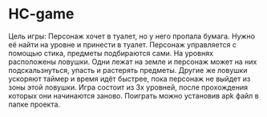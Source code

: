 # HC-game
Цель игры: Персонаж хочет в туалет, но у него пропала бумага. Нужно её найти на уровне и принести в туалет.
Персонаж управляется с помощью стика, предметы подбираются сами. 
На уровнях расположены ловушки. Одни лежат на земле и персонаж может на них подскальзнуться, упасть и растерять предметы.
Другие же ловушки ускоряют таймер и время идёт быстрее, пока персонаж не выйдет из зоны этой ловушки.
Игра состоит из 3х уровней, после прохождения которых они начинаются заново.
Поиграть можно установив apk файл в папке проекта.